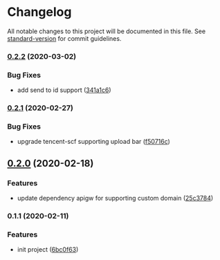 # Changelog

All notable changes to this project will be documented in this file. See [standard-version](https://github.com/conventional-changelog/standard-version) for commit guidelines.

### [0.2.2](https://github.com/serverless-components/tencent-websocket/compare/v0.2.1...v0.2.2) (2020-03-02)

### Bug Fixes

- add send to id support ([341a1c6](https://github.com/serverless-components/tencent-websocket/commit/341a1c65118e145642cfeedbf5c044bcbe269623))

### [0.2.1](https://github.com/serverless-components/tencent-websocket/compare/v0.2.0...v0.2.1) (2020-02-27)

### Bug Fixes

- upgrade tencent-scf supporting upload bar ([f50716c](https://github.com/serverless-components/tencent-websocket/commit/f50716c2e9bf1211d573701c8e38a4e1fa70090e))

## [0.2.0](https://github.com/serverless-components/tencent-websocket/compare/v0.1.1...v0.2.0) (2020-02-18)

### Features

- update dependency apigw for supporting custom domain ([25c3784](https://github.com/serverless-components/tencent-websocket/commit/25c378404b0fdb6ee543e8fc23992504ecdedc48))

### 0.1.1 (2020-02-11)

### Features

- init project ([6bc0f63](https://github.com/serverless-components/tencent-websocket/commit/6bc0f63500ec5986616c06e84a57f1843879cc8d))
